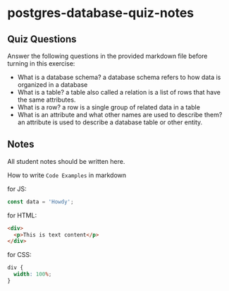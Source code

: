 # postgres-database-quiz-notes

## Quiz Questions

Answer the following questions in the provided markdown file before turning in this exercise:

- What is a database schema?
  a database schema refers to how data is organized in a database
- What is a table?
  a table also called a relation is a list of rows that have the same attributes.
- What is a row?
  a row is a single group of related data in a table
- What is an attribute and what other names are used to describe them?
  an attribute is used to describe a database table or other entity.

## Notes

All student notes should be written here.

How to write `Code Examples` in markdown

for JS:

```javascript
const data = 'Howdy';
```

for HTML:

```html
<div>
  <p>This is text content</p>
</div>
```

for CSS:

```css
div {
  width: 100%;
}
```
